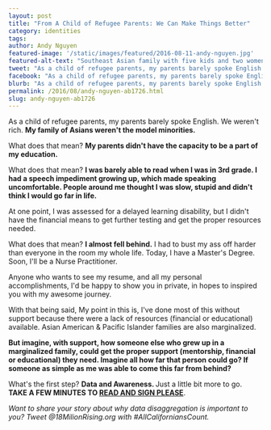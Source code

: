 ```yaml
---
layout: post
title: "From A Child of Refugee Parents: We Can Make Things Better"
category: identities
tags:
author: Andy Nguyen
featured-image: '/static/images/featured/2016-08-11-andy-nguyen.jpg'
featured-alt-text: "Southeast Asian family with five kids and two women stands in front of beach. Most smile into the camera, others aren't ready."
tweet: "As a child of refugee parents, my parents barely spoke English. We weren't rich. We weren't the model minorities #AllCaliforniansCount"
facebook: "As a child of refugee parents, my parents barely spoke English. We weren't rich. We weren't the model minorities #AllCaliforniansCount Sign the petition: http://action.18mr.org/AB1726/"
blurb: "As a child of refugee parents, my parents barely spoke English. We weren't rich. My family of Asians weren't the model minorities."
permalink: /2016/08/andy-nguyen-ab1726.html
slug: andy-nguyen-ab1726
---	
```

As a child of refugee parents, my parents barely spoke English. We weren't rich. <strong> My family of Asians weren't the model minorities.</strong>

What does that mean? <strong>My parents didn't have the capacity to be a part of my education.</strong>

What does that mean? <strong> I was barely able to read when I was in 3rd grade. I had a speech impediment growing up, which made speaking uncomfortable. People around me thought I was slow, stupid and didn't think I would go far in life.</strong>

At one point, I was assessed for a delayed learning disability, but I didn't have the financial means to get further testing and get the proper resources needed.

What does that mean? <strong>I almost fell behind.</strong> I had to bust my ass off harder than everyone in the room my whole life. Today, I have a Master's Degree. Soon, I'll be a Nurse Practitioner.

Anyone who wants to see my resume, and all my personal accomplishments, I'd be happy to show you in private, in hopes to inspired you with my awesome journey.

With that being said, My point in this is, I've done most of this without support because there were a lack of resources (financial or educational) available. Asian American & Pacific Islander families are also marginalized.

<strong>But imagine, with support, how someone else who grew up in a marginalized family, could get the proper support (mentorship, financial or educational) they need. Imagine all how far that person could go? If someone as simple as me was able to come this far from behind?</strong>

What's the first step? <strong> Data and Awareness. </strong> Just a little bit more to go. <strong> TAKE A FEW MINUTES TO <a href="http://action.18mr.org/AB1726" target="_blank">READ AND SIGN PLEASE</a></strong>.

<i>Want to share your story about why data disaggregation is important to you? Tweet @18MilionRising.org with #AllCaliforniansCount.</i>